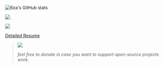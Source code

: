 
![6za's GitHub stats](https://github-readme-stats.vercel.app/api?username=6za&show_icons=true&theme=tokyonight) 

![](https://github-readme-stats.vercel.app/api/top-langs/?username=6za&theme=tokyonight&hide_progress=true&langs_count=10)

![](https://komarev.com/ghpvc/?username=6za&label=N&style=flat)

[Detailed Resume](https://kaxios.github.io/)

> [<img src="https://ionicabizau.github.io/badges/paypal.svg">](https://www.paypal.com/donate/?hosted_button_id=Z6NRZUV9KU66G) 
> 
> _feel free to donate in case you want to support open-source projects work._


